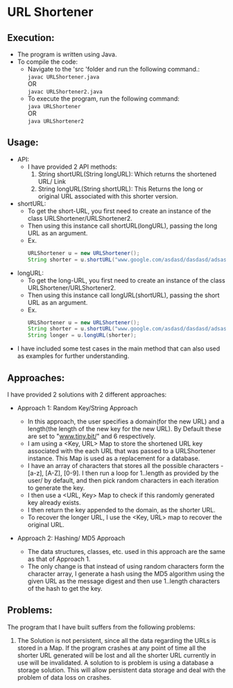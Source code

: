 # URL Shortener

## Execution:
- The program is written using Java.
- To compile the code:
    - Navigate to the 'src 'folder and run the following command.:<br>
        `javac URLShortener.java`<br>
        OR<br>
        `javac URLShortener2.java`
    - To execute the program, run the following command:<br>
        `java URLShortener`<br>
        OR<br>
        `java URLShortener2`

## Usage:
- API:
    - I have provided 2 API methods:
        1. String shortURL(String longURL):
            Which returns the shortened URL/ Link
        2. String longURL(String shortURL):
            This Returns the long or original URL associated with this shorter version.
- shortURL:
    - To get the short-URL, you first need to create an instance of the class URLShortener/URLShortener2.
    - Then using this instance call shortURL(longURL), passing the long URL as an argument.
    - Ex.<br>
      ```java
      URLShortener u = new URLShortener();
      String shorter = u.shortURL("www.google.com/asdasd/dasdasd/adsasd");
       ```
- longURL:
    - To get the long-URL, you first need to create an instance of the class URLShortener/URLShortener2.
    - Then using this instance call longURL(shortURL), passing the short URL as an argument.
    - Ex.<br>
      ```java
      URLShortener u = new URLShortener();
      String shorter = u.shortURL("www.google.com/asdasd/dasdasd/adsasd");
      String longer = u.longURL(shorter);
      ```
- I have included some test cases in the main method that can also used as examples for further understanding. 

## Approaches:
I have provided 2 solutions with 2 different approaches:<br>
- Approach 1: Random Key/String Approach
    - In this approach, the user specifies a domain(for the new URL) and a length(the length of the new key for the new URL). 
      By Default these are set to "www.tiny.bit/" and 6 respectively.
    - I am using a <Key, URL> Map to store the shortened URL key associated with the each URL that was passed to a URLShortener 
          instance. This Map is used as a replacement for a database.
    - I have an array of characters that stores all the possible characters - [a-z], [A-Z], [0-9]. 
          I then run a loop for 1..length as provided by the user/ by default, and then pick random characters in each iteration to 
          generate the key.
    - I then use a <URL, Key> Map to check if this randomly generated key already exists.
    - I then return the key appended to the domain, as the shorter URL.
    - To recover the longer URL, I use the <Key, URL> map to recover the original URL.   
    
- Approach 2: Hashing/ MD5 Approach
    - The data structures, classes, etc. used in this approach are the same as that of Approach 1.
    - The only change is that instead of using random characters form the character array, I generate a hash using the MD5 algorithm 
          using the given URL as the message digest
          and then use 1..length characters of the hash to get the key.

## Problems:
The program that I have built suffers from the following problems:
1. The Solution is not persistent, since all the data regarding the URLs is stored in a Map. If the program crashes at any point of time all the shorter URL generated will be lost and all the shorter URL currently in use will be invalidated. 
A solution to is problem is using a database a storage solution. This will allow persistent data storage and deal with the problem of data loss on crashes.
